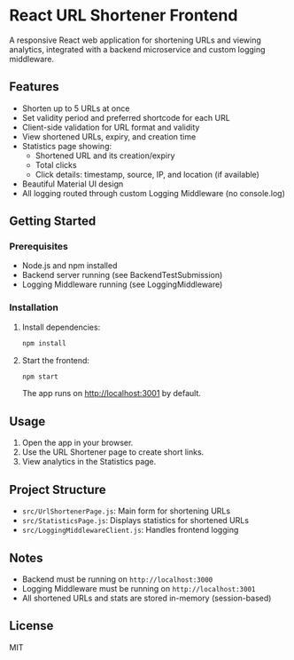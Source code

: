# React URL Shortener Frontend

A responsive React web application for shortening URLs and viewing analytics, integrated with a backend microservice and custom logging middleware.

## Features
- Shorten up to 5 URLs at once
- Set validity period and preferred shortcode for each URL
- Client-side validation for URL format and validity
- View shortened URLs, expiry, and creation time
- Statistics page showing:
  - Shortened URL and its creation/expiry
  - Total clicks
  - Click details: timestamp, source, IP, and location (if available)
- Beautiful Material UI design
- All logging routed through custom Logging Middleware (no console.log)

## Getting Started

### Prerequisites
- Node.js and npm installed
- Backend server running (see BackendTestSubmission)
- Logging Middleware running (see LoggingMiddleware)

### Installation
1. Install dependencies:
   ```sh
   npm install
   ```
2. Start the frontend:
   ```sh
   npm start
   ```
   The app runs on [http://localhost:3001](http://localhost:3001) by default.

## Usage
1. Open the app in your browser.
2. Use the URL Shortener page to create short links.
3. View analytics in the Statistics page.

## Project Structure
- `src/UrlShortenerPage.js`: Main form for shortening URLs
- `src/StatisticsPage.js`: Displays statistics for shortened URLs
- `src/LoggingMiddlewareClient.js`: Handles frontend logging

## Notes
- Backend must be running on `http://localhost:3000`
- Logging Middleware must be running on `http://localhost:3001`
- All shortened URLs and stats are stored in-memory (session-based)

## License
MIT
